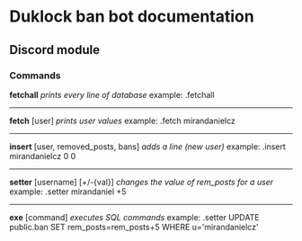 # Duklock ban bot documentation


## Discord module
### Commands

**fetchall**
*prints every line of database*
example: .fetchall

------------


**fetch** [user] 
	*prints user values*
		example: .fetch mirandanielcz

------------


**insert** [user, removed_posts, bans] 
	*adds a line (new user)*
		example: .insert mirandanielcz 0 0

------------


**setter** [username] [+/-{val}] 
	*changes the value of rem_posts for a user*
		example: .setter mirandaniel +5

------------


**exe** [command] 
	*executes SQL commands*
		example: .setter UPDATE public.ban SET rem_posts=rem_posts+5 WHERE u='mirandanielcz'

